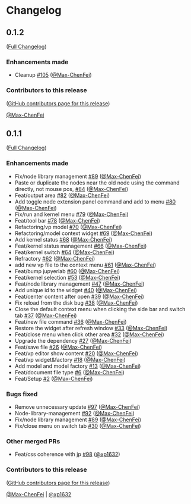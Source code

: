 # Changelog

<!-- <START NEW CHANGELOG ENTRY> -->

## 0.1.2

([Full Changelog](https://github.com/Max-ChenFei/VisualProgramming4JupyterLab/compare/v0.1.1...0b58e4bc4ad0b53bd2a65b84f1a1f7edc38266d3))

### Enhancements made

- Cleanup [#105](https://github.com/Max-ChenFei/VisualProgramming4JupyterLab/pull/105) ([@Max-ChenFei](https://github.com/Max-ChenFei))

### Contributors to this release

([GitHub contributors page for this release](https://github.com/Max-ChenFei/VisualProgramming4JupyterLab/graphs/contributors?from=2023-08-04&to=2023-08-04&type=c))

[@Max-ChenFei](https://github.com/search?q=repo%3AMax-ChenFei%2FVisualProgramming4JupyterLab+involves%3AMax-ChenFei+updated%3A2023-08-04..2023-08-04&type=Issues)

<!-- <END NEW CHANGELOG ENTRY> -->

## 0.1.1

([Full Changelog](https://github.com/Max-ChenFei/VisualProgramming4JupyterLab/compare/308159c55b7a3512b4286d71f3acf96b87c20435...4151f7b1b7427d82dca5f0673b0f762d3ca2150e))

### Enhancements made

- Fix/node library management [#89](https://github.com/Max-ChenFei/VisualProgramming4JupyterLab/pull/89) ([@Max-ChenFei](https://github.com/Max-ChenFei))
- Paste or duplicate the nodes near the old node using the command directly, not mouse pos, [#84](https://github.com/Max-ChenFei/VisualProgramming4JupyterLab/pull/84) ([@Max-ChenFei](https://github.com/Max-ChenFei))
- Feat/output area [#82](https://github.com/Max-ChenFei/VisualProgramming4JupyterLab/pull/82) ([@Max-ChenFei](https://github.com/Max-ChenFei))
- Add toggle node extension panel command and add to menu [#80](https://github.com/Max-ChenFei/VisualProgramming4JupyterLab/pull/80) ([@Max-ChenFei](https://github.com/Max-ChenFei))
- Fix/run and kernel menu [#79](https://github.com/Max-ChenFei/VisualProgramming4JupyterLab/pull/79) ([@Max-ChenFei](https://github.com/Max-ChenFei))
- Feat/tool bar [#78](https://github.com/Max-ChenFei/VisualProgramming4JupyterLab/pull/78) ([@Max-ChenFei](https://github.com/Max-ChenFei))
- Refactoring/vp model [#70](https://github.com/Max-ChenFei/VisualProgramming4JupyterLab/pull/70) ([@Max-ChenFei](https://github.com/Max-ChenFei))
- Refactoring/model context widget [#69](https://github.com/Max-ChenFei/VisualProgramming4JupyterLab/pull/69) ([@Max-ChenFei](https://github.com/Max-ChenFei))
- Add kernel status [#68](https://github.com/Max-ChenFei/VisualProgramming4JupyterLab/pull/68) ([@Max-ChenFei](https://github.com/Max-ChenFei))
- Feat/kernel status management [#66](https://github.com/Max-ChenFei/VisualProgramming4JupyterLab/pull/66) ([@Max-ChenFei](https://github.com/Max-ChenFei))
- Feat/kernel switch [#64](https://github.com/Max-ChenFei/VisualProgramming4JupyterLab/pull/64) ([@Max-ChenFei](https://github.com/Max-ChenFei))
- Refractory [#62](https://github.com/Max-ChenFei/VisualProgramming4JupyterLab/pull/62) ([@Max-ChenFei](https://github.com/Max-ChenFei))
- add new vp file to the context menu [#61](https://github.com/Max-ChenFei/VisualProgramming4JupyterLab/pull/61) ([@Max-ChenFei](https://github.com/Max-ChenFei))
- Feat/bump jupyerlab [#60](https://github.com/Max-ChenFei/VisualProgramming4JupyterLab/pull/60) ([@Max-ChenFei](https://github.com/Max-ChenFei))
- Feat/kernel selection [#53](https://github.com/Max-ChenFei/VisualProgramming4JupyterLab/pull/53) ([@Max-ChenFei](https://github.com/Max-ChenFei))
- Feat/node library management [#47](https://github.com/Max-ChenFei/VisualProgramming4JupyterLab/pull/47) ([@Max-ChenFei](https://github.com/Max-ChenFei))
- Add unique id to the widget [#40](https://github.com/Max-ChenFei/VisualProgramming4JupyterLab/pull/40) ([@Max-ChenFei](https://github.com/Max-ChenFei))
- Feat/center content after open [#39](https://github.com/Max-ChenFei/VisualProgramming4JupyterLab/pull/39) ([@Max-ChenFei](https://github.com/Max-ChenFei))
- Fix reload from the disk bug [#38](https://github.com/Max-ChenFei/VisualProgramming4JupyterLab/pull/38) ([@Max-ChenFei](https://github.com/Max-ChenFei))
- Close the default context menu when clicking the side bar and switch tab [#37](https://github.com/Max-ChenFei/VisualProgramming4JupyterLab/pull/37) ([@Max-ChenFei](https://github.com/Max-ChenFei))
- Feat/new file command [#36](https://github.com/Max-ChenFei/VisualProgramming4JupyterLab/pull/36) ([@Max-ChenFei](https://github.com/Max-ChenFei))
- Restore the widget after refresh window [#33](https://github.com/Max-ChenFei/VisualProgramming4JupyterLab/pull/33) ([@Max-ChenFei](https://github.com/Max-ChenFei))
- Feat/close menu when click other area [#32](https://github.com/Max-ChenFei/VisualProgramming4JupyterLab/pull/32) ([@Max-ChenFei](https://github.com/Max-ChenFei))
- Upgrade the dependency [#27](https://github.com/Max-ChenFei/VisualProgramming4JupyterLab/pull/27) ([@Max-ChenFei](https://github.com/Max-ChenFei))
- Feat/save file [#26](https://github.com/Max-ChenFei/VisualProgramming4JupyterLab/pull/26) ([@Max-ChenFei](https://github.com/Max-ChenFei))
- Feat/vp editor show content [#20](https://github.com/Max-ChenFei/VisualProgramming4JupyterLab/pull/20) ([@Max-ChenFei](https://github.com/Max-ChenFei))
- Feat/vp widget&factory [#18](https://github.com/Max-ChenFei/VisualProgramming4JupyterLab/pull/18) ([@Max-ChenFei](https://github.com/Max-ChenFei))
- Add model and model factory [#13](https://github.com/Max-ChenFei/VisualProgramming4JupyterLab/pull/13) ([@Max-ChenFei](https://github.com/Max-ChenFei))
- Feat/document file type [#6](https://github.com/Max-ChenFei/VisualProgramming4JupyterLab/pull/6) ([@Max-ChenFei](https://github.com/Max-ChenFei))
- Feat/Setup [#2](https://github.com/Max-ChenFei/VisualProgramming4JupyterLab/pull/2) ([@Max-ChenFei](https://github.com/Max-ChenFei))

### Bugs fixed

- Remove unnecessary update [#97](https://github.com/Max-ChenFei/VisualProgramming4JupyterLab/pull/97) ([@Max-ChenFei](https://github.com/Max-ChenFei))
- Node-library-management [#92](https://github.com/Max-ChenFei/VisualProgramming4JupyterLab/pull/92) ([@Max-ChenFei](https://github.com/Max-ChenFei))
- Fix/node library management [#89](https://github.com/Max-ChenFei/VisualProgramming4JupyterLab/pull/89) ([@Max-ChenFei](https://github.com/Max-ChenFei))
- Fix/close menu on switch tab [#30](https://github.com/Max-ChenFei/VisualProgramming4JupyterLab/pull/30) ([@Max-ChenFei](https://github.com/Max-ChenFei))

### Other merged PRs

- Feat/css coherence with jp [#98](https://github.com/Max-ChenFei/VisualProgramming4JupyterLab/pull/98) ([@xp1632](https://github.com/xp1632))

### Contributors to this release

([GitHub contributors page for this release](https://github.com/Max-ChenFei/VisualProgramming4JupyterLab/graphs/contributors?from=2023-04-17&to=2023-08-04&type=c))

[@Max-ChenFei](https://github.com/search?q=repo%3AMax-ChenFei%2FVisualProgramming4JupyterLab+involves%3AMax-ChenFei+updated%3A2023-04-17..2023-08-04&type=Issues) | [@xp1632](https://github.com/search?q=repo%3AMax-ChenFei%2FVisualProgramming4JupyterLab+involves%3Axp1632+updated%3A2023-04-17..2023-08-04&type=Issues)
